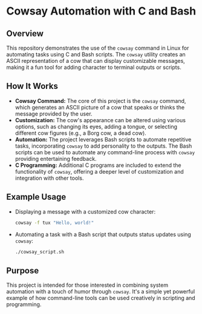 

# Cowsay Automation with C and Bash

## Overview

This repository demonstrates the use of the `cowsay` command in Linux for automating tasks using C and Bash scripts. The `cowsay` utility creates an ASCII representation of a cow that can display customizable messages, making it a fun tool for adding character to terminal outputs or scripts.

## How It Works

- **Cowsay Command:** The core of this project is the `cowsay` command, which generates an ASCII picture of a cow that speaks or thinks the message provided by the user. 
- **Customization:** The cow's appearance can be altered using various options, such as changing its eyes, adding a tongue, or selecting different cow figures (e.g., a Borg cow, a dead cow).
- **Automation:** The project leverages Bash scripts to automate repetitive tasks, incorporating `cowsay` to add personality to the outputs. The Bash scripts can be used to automate any command-line process with `cowsay` providing entertaining feedback.
- **C Programming:** Additional C programs are included to extend the functionality of `cowsay`, offering a deeper level of customization and integration with other tools.

## Example Usage

- Displaying a message with a customized cow character:
    ```bash
    cowsay -f tux "Hello, world!"
    ```
- Automating a task with a Bash script that outputs status updates using `cowsay`:
    ```bash
    ./cowsay_script.sh
    ```

## Purpose

This project is intended for those interested in combining system automation with a touch of humor through `cowsay`. It's a simple yet powerful example of how command-line tools can be used creatively in scripting and programming.

